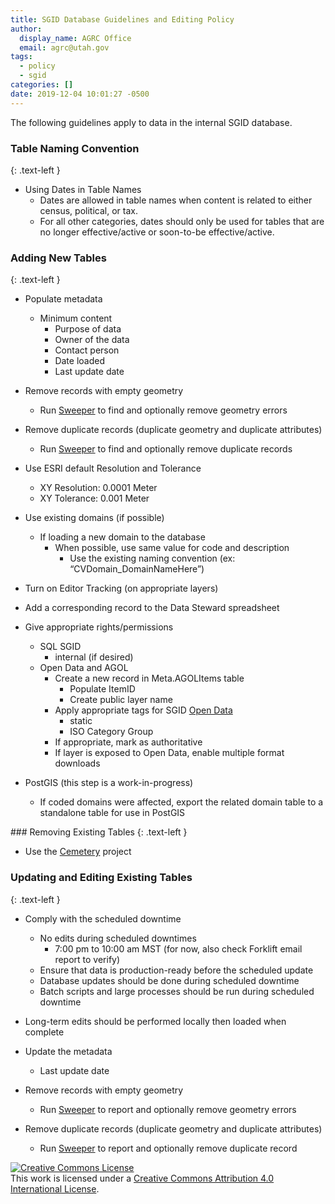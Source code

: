 ```yaml
---
title: SGID Database Guidelines and Editing Policy
author:
  display_name: AGRC Office
  email: agrc@utah.gov
tags:
  - policy
  - sgid
categories: []
date: 2019-12-04 10:01:27 -0500
---
```


The following guidelines apply to data in the internal SGID database.


### Table Naming Convention
{: .text-left }

- Using Dates in Table Names
  - Dates are allowed in table names when content is related to either census, political, or tax.
  - For all other categories, dates should only be used for tables that are no longer effective/active or soon-to-be effective/active.


### Adding New Tables
{: .text-left }

- Populate metadata
  - Minimum content
    - Purpose of data
    - Owner of the data
    - Contact person
    - Date loaded
    - Last update date

- Remove records with empty geometry
  - Run [Sweeper](https://github.com/agrc/sweeper) to find and optionally remove geometry errors

- Remove duplicate records (duplicate geometry and duplicate attributes)
  - Run [Sweeper](https://github.com/agrc/sweeper) to find and optionally remove duplicate records

- Use ESRI default Resolution and Tolerance
  - XY Resolution: 0.0001 Meter
  - XY Tolerance: 0.001 Meter

- Use existing domains (if possible)
  - If loading a new domain to the database
    - When possible, use same value for code and description
      - Use the existing naming convention (ex: “CVDomain_DomainNameHere”)  

- Turn on Editor Tracking (on appropriate layers)

- Add a corresponding record to the Data Steward spreadsheet

- Give appropriate rights/permissions
  - SQL SGID
    - internal (if desired)
  - Open Data and AGOL
    - Create a new record in Meta.AGOLItems table
      - Populate ItemID
      - Create public layer name
    - Apply appropriate tags for SGID [Open Data](https://opendata.gis.utah.gov/)
      - static
      - ISO Category Group
    - If appropriate, mark as authoritative
    - If layer is exposed to Open Data, enable multiple format downloads

- PostGIS (this step is a work-in-progress)
  - If coded domains were affected, export the related domain table to a standalone table for use in PostGIS  

<i class="fas fa-2x fa-fw fa-clipboard-list"></i> ### Removing Existing Tables
{: .text-left }
- Use the [Cemetery](https://github.com/agrc/cemetery) project


### Updating and Editing Existing Tables
{: .text-left }

- Comply with the scheduled downtime
  - No edits during scheduled downtimes
    - 7:00 pm to 10:00 am MST (for now, also check Forklift email report to verify)
  - Ensure that data is production-ready before the scheduled update  
  - Database updates should be done during scheduled downtime
  - Batch scripts and large processes should be run during scheduled downtime    

- Long-term edits should be performed locally then loaded when complete

- Update the metadata
  - Last update date

- Remove records with empty geometry
    - Run [Sweeper](https://github.com/agrc/sweeper) to report and optionally remove geometry errors

- Remove duplicate records (duplicate geometry and duplicate attributes)
    - Run [Sweeper](https://github.com/agrc/sweeper) to report and optionally remove duplicate record

<div class="grid pop">
  <a rel="license" href="http://creativecommons.org/licenses/by/4.0/"><img alt="Creative Commons License" style="border-width:0" src="https://i.creativecommons.org/l/by/4.0/88x31.png" /></a><br />This work is licensed under a <a rel="license" href="http://creativecommons.org/licenses/by/4.0/">Creative Commons Attribution 4.0 International License</a>.
</div>
